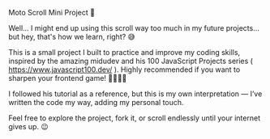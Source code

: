 Moto Scroll Mini Project 🚀

Well… I might end up using this scroll way too much in my future projects… but hey, that's how we learn, right? 😅

This is a small project I built to practice and improve my coding skills, inspired by the amazing midudev and his 100 JavaScript Projects series ( https://www.javascript100.dev/ ). Highly recommended if you want to sharpen your frontend game! 👨🏻‍💻✨

I followed his tutorial as a reference, but this is my own interpretation — I’ve written the code my way, adding my personal touch.

Feel free to explore the project, fork it, or scroll endlessly until your internet gives up. 😉
